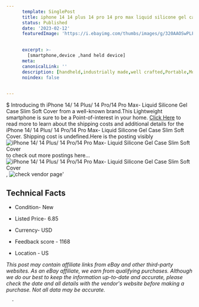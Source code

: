```yaml
---
      template: SinglePost
      title: iphone 14 14 plus 14 pro 14 pro max liquid silicone gel case slim soft cover
      status: Published
      date: '2023-02-12'
      featuredImage: 'https://i.ebayimg.com/thumbs/images/g/320AAOSwPLFiPNRa/s-l225.jpg'
       

      excerpt: >-
        [smartphone,device ,hand held device]
      meta:
      canonicalLink: ''
      description: [handheld,industrially made,well crafted,Portable,Mobile,Compact,Convenient,Lightweight,Maneuverable,Man-portable,Miniature,Carriable,Hand-held,Light,Holdable,Transportable,Mobile device,Pocket-sized,On-the-go,Wireless,Cordless,Compact size,Convenient size, smartphone,device ,hand held device]
      noindex: false
      

---
```

$
      Introducing th iPhone 14/ 14 Plus/ 14 Pro/14 Pro Max- Liquid Silicone Gel Case Slim Soft Cover from a well-known brand.This Lightweight smartphone is sure to be a Point-of-interest in your home. [Click Here](https://www.ebay.com/itm/125515979593?hash=item1d3955db49%3Ag%3A320AAOSwPLFiPNRa&mkevt=1&mkcid=1&mkrid=711-53200-19255-0&campid=%253CePNCampaignId%253E&customid=%253CreferenceId%253E&toolid=10049) to read more to learn about the shipping costs and additional details for the iPhone 14/ 14 Plus/ 14 Pro/14 Pro Max- Liquid Silicone Gel Case Slim Soft Cover. Shipping cost is undefined.Here is the posting visibly ![iPhone 14/ 14 Plus/ 14 Pro/14 Pro Max- Liquid Silicone Gel Case Slim Soft Cover](https://i.ebayimg.com/thumbs/images/g/320AAOSwPLFiPNRa/s-l225.jpg) to check out more postings here... ![iPhone 14/ 14 Plus/ 14 Pro/14 Pro Max- Liquid Silicone Gel Case Slim Soft Cover](https://i.ebayimg.com/images/g/320AAOSwPLFiPNRa/s-l640.jpg), ![check vendor page]()'

      

 ## Technical Facts 



     
      

 - Condition- New 


      

 - Listed Price- 6.85 


      

 - Currency- USD 


      

 - Feedback score - 1168 


      

 - Location - US 


      
      

 *_This post may contain affiliate links from eBay and other third-party websites. As an eBay affiliate, we earn from qualifying purchases. Although we do our best to keep the information up-to-date and accurate, please check the date and all details with the vendor's website before making a purchase. Not all data may be accurate._*




      -
